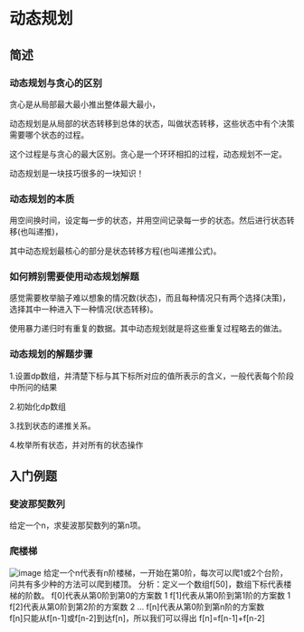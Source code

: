 # 动态规划
## 简述
### 动态规划与贪心的区别
贪心是从局部最大最小推出整体最大最小，

动态规划是从局部的状态转移到总体的状态，叫做状态转移，这些状态中有个决策需要哪个状态的过程。

这个过程是与贪心的最大区别。贪心是一个环环相扣的过程，动态规划不一定。

动态规划是一块技巧很多的一块知识！
### 动态规划的本质
用空间换时间，设定每一步的状态，并用空间记录每一步的状态。然后进行状态转移(也叫递推)，

其中动态规划最核心的部分是状态转移方程(也叫递推公式)。
### 如何辨别需要使用动态规划解题
感觉需要枚举脑子难以想象的情况数(状态)，而且每种情况只有两个选择(决策)，选择其中一种进入下一种情况(状态转移)。

使用暴力递归时有重复的数据。其中动态规划就是将这些重复过程略去的做法。
### 动态规划的解题步骤
1.设置dp数组，并清楚下标与其下标所对应的值所表示的含义，一般代表每个阶段中所问的结果

2.初始化dp数组

3.找到状态的递推关系。

4.枚举所有状态，并对所有的状态操作
## 入门例题
### 斐波那契数列
给定一个n，求斐波那契数列的第n项。
### 爬楼梯
 ![image](https://user-images.githubusercontent.com/109082987/215500749-54b0460d-fa3d-4bbe-b525-b446852da480.png)
给定一个n代表有n阶楼梯，一开始在第0阶，每次可以爬1或2个台阶，问共有多少种的方法可以爬到楼顶。
分析：定义一个数组f[50]，数组下标代表楼梯的阶数。
f[0]代表从第0阶到第0的方案数  1
f[1]代表从第0阶到第1阶的方案数 1
f[2]代表从第0阶到第2阶的方案数 2
   ...
f[n]代表从第0阶到第n阶的方案数  
f[n]只能从f[n-1]或f[n-2]到达f[n]，所以我们可以得出
f[n]=f[n-1]+f[n-2]
